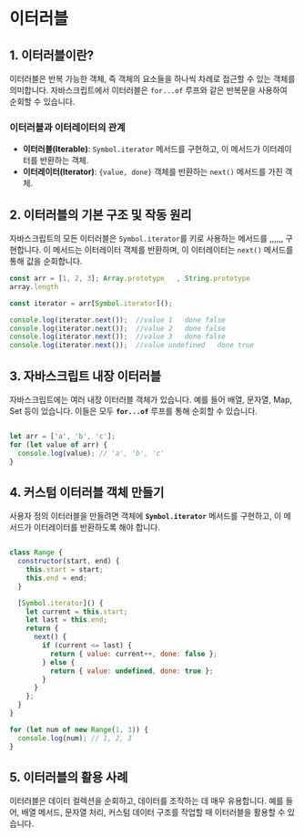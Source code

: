 # 이터러블

## 1. 이터러블이란?

이터러블은 반복 가능한 객체, 즉 객체의 요소들을 하나씩 차례로 접근할 수 있는 객체를 의미합니다. 자바스크립트에서 이터러블은 `for...of` 루프와 같은 반복문을 사용하여 순회할 수 있습니다.

### 이터러블과 이터레이터의 관계

- **이터러블(Iterable)**: `Symbol.iterator` 메서드를 구현하고, 이 메서드가 이터레이터를 반환하는 객체.
- **이터레이터(Iterator)**: `{value, done}` 객체를 반환하는 `next()` 메서드를 가진 객체.

## 2. 이터러블의 기본 구조 및 작동 원리

자바스크립트의 모든 이터러블은 `Symbol.iterator`를 키로 사용하는 메서드를                          ,,,,,, 구현합니다. 이 메서드는 이터레이터 객체를 반환하며, 이 이터레이터는 `next()` 메서드를 통해 값을 순회합니다.

```jsx
const arr = [1, 2, 3]; Array.prototype   , String.prototype
array.length

const iterator = arr[Symbol.iterator]();

console.log(iterator.next());  //value 1   done false
console.log(iterator.next());  //value 2   done false
console.log(iterator.next());  //value 3   done false
console.log(iterator.next());  //value undefined   done true
```

## **3. 자바스크립트 내장 이터러블**

자바스크립트에는 여러 내장 이터러블 객체가 있습니다. 예를 들어 배열, 문자열, Map, Set 등이 있습니다. 이들은 모두 **`for...of`** 루프를 통해 순회할 수 있습니다.

```jsx

let arr = ['a', 'b', 'c'];
for (let value of arr) {
  console.log(value); // 'a', 'b', 'c'
}

```

## **4. 커스텀 이터러블 객체 만들기**

사용자 정의 이터러블을 만들려면 객체에 **`Symbol.iterator`** 메서드를 구현하고, 이 메서드가 이터레이터를 반환하도록 해야 합니다.

```jsx

class Range {
  constructor(start, end) {
    this.start = start;
    this.end = end;
  }

  [Symbol.iterator]() {
    let current = this.start;
    let last = this.end;
    return {
      next() {
        if (current <= last) {
          return { value: current++, done: false };
        } else {
          return { value: undefined, done: true };
        }
      }
    };
  }
}

for (let num of new Range(1, 3)) {
  console.log(num); // 1, 2, 3
}

```

## **5. 이터러블의 활용 사례**

이터러블은 데이터 컬렉션을 순회하고, 데이터를 조작하는 데 매우 유용합니다. 예를 들어, 배열 메서드, 문자열 처리, 커스텀 데이터 구조를 작업할 때 이터러블을 활용할 수 있습니다.
